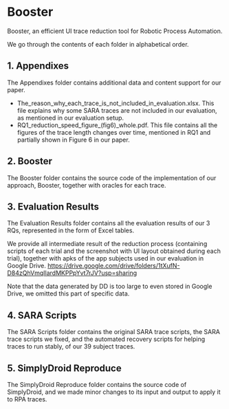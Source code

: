 # Booster
Booster, an efficient UI trace reduction tool for Robotic Process Automation.



We go through the contents of each folder in alphabetical order.

## 1. Appendixes

The Appendixes folder contains additional data and content support for our paper.

- The_reason_why_each_trace_is_not_included_in_evaluation.xlsx. This file explains why some SARA traces are not included in our evaluation, as mentioned in our evaluation setup.
- RQ1_reduction_speed_figure\_(fig6)\_whole.pdf. This file contains all the figures of the trace length changes over time, mentioned in RQ1 and partially shown in Figure 6 in our paper.



## 2. Booster

The Booster folder contains the source code of the implementation of our approach, Booster, together with oracles for each trace.



## 3. Evaluation Results

The Evaluation Results folder contains all the evaluation results of our 3 RQs, represented in the form of Excel tables.

We provide all intermediate result of the reduction process (containing scripts of each trial and the screenshot with UI layout obtained during each trial), together with apks of the app subjects used in our evaluation in Google Drive. https://drive.google.com/drive/folders/1tXufN-D84zQhVmqIlardMKPPpYvt7rJV?usp=sharing

Note that the data generated by DD is too large to even stored in Google Drive, we omitted this part of specific data.



## 4. SARA Scripts

The SARA Scripts folder contains the original SARA trace scripts, the SARA trace scripts we fixed, and the automated recovery scripts for helping traces to run stably, of our 39 subject traces.



## 5. SimplyDroid Reproduce

The SimplyDroid Reproduce folder contains the source code of SimplyDroid,  and we made minor changes to its input and output to apply it to RPA traces.
